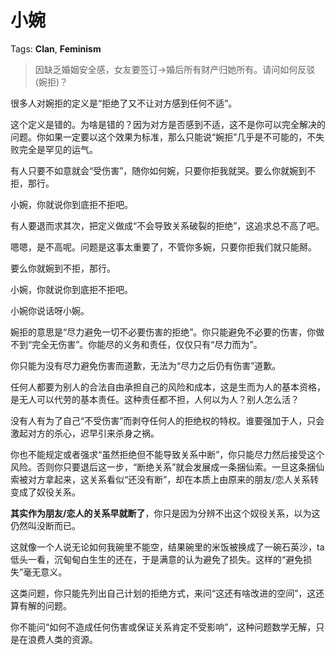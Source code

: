 # 小婉

Tags: **Clan**, **Feminism**

> 因缺乏婚姻安全感，女友要签订→婚后所有财产归她所有。请问如何反驳(婉拒)？



很多人对婉拒的定义是“拒绝了又不让对方感到任何不适”。

这个定义是错的。为啥是错的？因为对方是否感到不适，这不是你可以完全解决的问题。你如果一定要以这个效果为标准，那么只能说“婉拒”几乎是不可能的，不失败完全是罕见的运气。

有人只要不如意就会“受伤害”，随你如何婉，只要你拒我就哭。要么你就婉到不拒，那行。

小婉，你就说你到底拒不拒吧。

  


有人要退而求其次，把定义做成“不会导致关系破裂的拒绝”，这追求总不高了吧。

嗯嗯，是不高呢。问题是这事太重要了，不管你多婉，只要你拒我们就只能掰。

要么你就婉到不拒，那行。

小婉，你就说你到底拒不拒吧。

小婉你说话呀小婉。

  


婉拒的意思是“尽力避免一切不必要伤害的拒绝”。你只能避免不必要的伤害，你做不到“完全无伤害”。你能尽的义务和责任，仅仅只有“尽力而为”。

你只能为没有尽力避免伤害而道歉，无法为“尽力之后仍有伤害”道歉。

任何人都要为别人的合法自由承担自己的风险和成本，这是生而为人的基本资格，是无人可以代劳的基本责任。这种责任都不担，人何以为人？别人怎么活？

没有人有为了自己“不受伤害”而剥夺任何人的拒绝权的特权。谁要强加于人，只会激起对方的杀心，迟早引来杀身之祸。

  


你也不能规定或者强求“虽然拒绝但不能导致关系中断”，你只能尽力然后接受这个风险。否则你只要退后这一步，“断绝关系”就会发展成一条捆仙索。一旦这条捆仙索被对方拿起来，这关系看似“还没有断”，却在本质上由原来的朋友/恋人关系转变成了奴役关系。

**其实作为朋友/恋人的关系早就断了**，你只是因为分辨不出这个奴役关系，以为这仍然叫没断而已。

这就像一个人说无论如何我碗里不能空，结果碗里的米饭被换成了一碗石英沙，ta低头一看，沉甸甸白生生的还在，于是满意的认为避免了损失。这样的“避免损失”毫无意义。

这类问题，你只能先列出自己计划的拒绝方式，来问“这还有啥改进的空间”，这还算有解的问题。

你不能问“如何不造成任何伤害或保证关系肯定不受影响”，这种问题数学无解，只是在浪费人类的资源。



